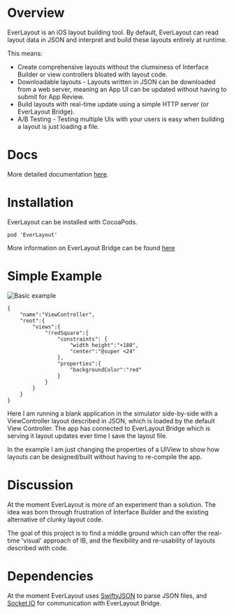 # Overview
EverLayout is an iOS layout building tool. By default, EverLayout
can read layout data in JSON and interpret and build these layouts
entirely at runtime. 

This means:
* Create comprehensive layouts without the clumsiness of Interface Builder or view controllers bloated with layout code.
* Downloadable layouts - Layouts written in JSON can be downloaded from a web server, meaning an App UI can be updated without having to submit for App Review.
* Build layouts with real-time update using a simple HTTP server (or EverLayout Bridge).
* A/B Testing - Testing multiple UIs with your users is easy when building a layout is just loading a file.

# Docs

More detailed documentation [here](https://acrocat.github.io/EverLayout/).

# Installation

EverLayout can be installed with CocoaPods.

`pod 'EverLayout'`

More information on EverLayout Bridge can be found [here](https://github.com/acrocat/EverLayoutBridge)

# Simple Example

![Basic example](http://i.imgur.com/owJonXQ.gif "Basic example")

```
{
	"name":"ViewController",
	"root":{
		"views":{
			"!redSquare":{
				"constraints": {
					"width height":"+180",
					"center":"@super <24"
				},
				"properties":{
					"backgroundColor":"red"
				}
			}
		}
	}
}
```
Here I am running a blank application in the simulator side-by-side
with a ViewController layout described in JSON, which is loaded by the default
View Controller. The app has connected to EverLayout Bridge 
which is serving it layout updates ever time I save the layout file.

In the example I am just changing the properties of a UIView 
to show how layouts can be designed/built without having to re-compile
the app.

# Discussion
At the moment EverLayout is more of an experiment than a solution.
The idea was born through frustration of Interface Builder 
and the existing alternative of clunky layout code.

The goal of this project is to find a middle ground which can offer the real-time
'visual' approach of IB, and the flexibility and re-usability of
layouts described with code.

# Dependencies

At the moment EverLayout uses [SwiftyJSON](https://github.com/SwiftyJSON/SwiftyJSON) to parse JSON files, and [Socket.IO](https://github.com/socketio/socket.io-client-swift) for communication with EverLayout Bridge.
